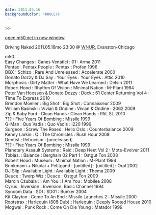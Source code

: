 ```yaml
---
date: 2011.05.16
backgroundColor: '#00CCFF'
---
```


\>>

[open m50.net in new window  
](http://m50.net/)  

Driving Naked 2011.05.16mo 23:30 @ [WNUR](http://www.wnur.org/), Evanston-Chicago  

m50...  
Easy Changes : Canes Venatici : 01 : Arma 2011  
Pentax : Pentax People : Pentax : Profan 1996  
DBX : Schizo : Rare And Unreleased : Accelerate 2000  
Donato Dozzy & DJ Say : Your Eyes : Your Eyes : Attic 2010  
Morphosis : Dirty Matter : What Have We Learned : Delsin 2011  
Robert Hood : Rhythm Of Vision : Minimal Nation : M-Plant 1994  
Peter Van Hoessen & Donato Dozzy : Dock : 61 Center Returning Vol 4 : Time To Express 2010  
Brendon Moeller : Big Shot : Big Shot : Connaisseur 2009  
William Basinski : Vivian & Ondine : Vivian & Ondine : 2062 2009  
Zip & Baby Ford : Clean Hands : Clean Hands : PAL SL 2010  
??? : Five Years Of Bombing : Missile 1999  
G-Man : Quo Vadis : Quo Vadis : i220 1999  
Surgeon : Screw The Roses : Hello Oslo : Counterbalance 2009  
Kenny Larkin : Q : The Chronicles : Rush Hour 2008  
Dentist : Retrocism : \[unreleased\]  
??? : Five Years Of Bombing : Missile 1999  
Planetary Assault Systems : Raid : Deep Heet Vol 2 : Mote-Evolver 2011  
Tobias. : Balance : Berghain 02 Part 1 : Ostgut Ton 2008  
Robert Hood : Museum : Minimal Nation : M-Plant 1994  
Brinkmann + Nikolai + Petitgand : \[untitled\] : \[untitled\] : Oral 2002  
DJ Slip : Available Light : Available Light : Thema 2009  
Deuce : Twerp Wiz : Deuce : Ostgut Ton 2009  
Marcin Czubala : I Am You : I Am You : Mobilee 2008  
Cyrus : Inversion : Inversion: Basic Channel 1994  
Syncom Data : SDI : SD01 : Bunker 2004  
Kit Clayton : Come To An End : Missile Launches 2 : Missile 2000  
Rootstrax : Harlequin (808 Dub) : Harlequin : Deeply Rooted House 2010  
Mogwai : Punk Rock : Come On Die Young : Matador 1999